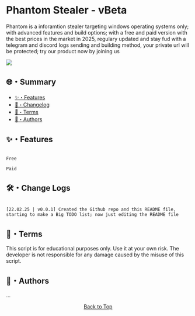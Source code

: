 # Phantom Stealer - vBeta
<p>
Phantom is a inforamtion stealer targeting windows operating systems only; with advanced features and build options;
with a free and paid version with the best prices in the market in 2025, regulary updated and stay fud with a telegram and discord 
logs sending and building method, your private url will be protected; try our product now by joining us
</p>

<a href="https://t.me/phanoff">
  <img src="https://img.shields.io/badge/telegram-2CA5E0?style=for-the-badge&logo=telegram&logoColor=white">
</a>


## 🌐・Summary   
  
- [✨・Features](#features) 
- [📝・Changelog](#changelog)     
- [💼・Terms](#terms)
- [👤・Authors](#authors)

## <a id="features"></a>✨・Features

```

Free

Paid

```


## <a id="changelog"></a>🛠・Change Logs

```

[22.02.25 | v0.0.1] Created the Github repo and this README file, starting to make a Big TODO list; now just editing the README file

```



## <a id="terms"></a>💼・Terms
This script is for educational purposes only. Use it at your own risk. The developer is not responsible for any damage caused by the misuse of this script.


## <a id="authors"></a>👤・Authors
...


<p align="center">
  <a href=#top>Back to Top</a>
</p>

